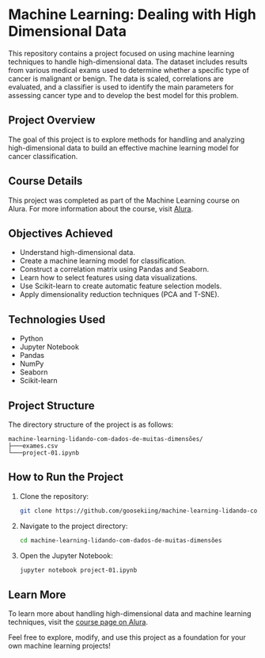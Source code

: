 # Machine Learning: Dealing with High Dimensional Data

This repository contains a project focused on using machine learning techniques to handle high-dimensional data. The dataset includes results from various medical exams used to determine whether a specific type of cancer is malignant or benign. The data is scaled, correlations are evaluated, and a classifier is used to identify the main parameters for assessing cancer type and to develop the best model for this problem.

## Project Overview
The goal of this project is to explore methods for handling and analyzing high-dimensional data to build an effective machine learning model for cancer classification.

## Course Details
This project was completed as part of the Machine Learning course on Alura. For more information about the course, visit [Alura](https://cursos.alura.com.br/formacao-machine-learning-v64177).

## Objectives Achieved
- Understand high-dimensional data.
- Create a machine learning model for classification.
- Construct a correlation matrix using Pandas and Seaborn.
- Learn how to select features using data visualizations.
- Use Scikit-learn to create automatic feature selection models.
- Apply dimensionality reduction techniques (PCA and T-SNE).

## Technologies Used
- Python
- Jupyter Notebook
- Pandas
- NumPy
- Seaborn
- Scikit-learn

## Project Structure
The directory structure of the project is as follows:
```
machine-learning-lidando-com-dados-de-muitas-dimensões/
├───exames.csv
└───project-01.ipynb
```

## How to Run the Project
1. Clone the repository:
   ```sh
   git clone https://github.com/goosekiing/machine-learning-lidando-com-dados-de-muitas-dimensões.git
   ```
2. Navigate to the project directory:
   ```sh
   cd machine-learning-lidando-com-dados-de-muitas-dimensões
   ```
3. Open the Jupyter Notebook:
   ```sh
   jupyter notebook project-01.ipynb
   ```

## Learn More
To learn more about handling high-dimensional data and machine learning techniques, visit the [course page on Alura](https://cursos.alura.com.br/formacao-machine-learning-v64177).

Feel free to explore, modify, and use this project as a foundation for your own machine learning projects!
